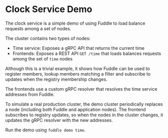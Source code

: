 # Clock Service Demo
The clock service is a simple demo of using Fuddle to load balance requests
among a set of nodes.

The cluster contains two types of nodes:
* Time service: Exposes a gRPC API that returns the current time
* Frontends: Exposes a REST API `GET /time` that loads balances requests among
the set of `time` nodes

Although this is a trivial example, it shows how Fuddle can be used to register
members, lookup members matching a filter and subscribe to updates when the
registry membership changes.

The frontends use a custom gRPC resolver that resolves the time service
addresses from Fuddle.

To simulate a real production cluster, the demo cluster periodically replaces
a node (including both Fuddle and application nodes). The frontend subscribes to
registry updates, so when the nodes in the cluster changes, it updates the gRPC
resolver with the new addresses.

Run the demo using `fuddle demo time`.
